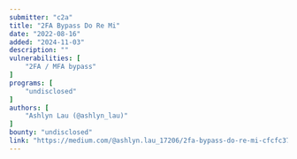 ```yaml
---
submitter: "c2a"
title: "2FA Bypass Do Re Mi"
date: "2022-08-16"
added: "2024-11-03"
description: ""
vulnerabilities: [
    "2FA / MFA bypass"
]
programs: [
    "undisclosed"
]
authors: [
    "Ashlyn Lau (@ashlyn_lau)"
]
bounty: "undisclosed"
link: "https://medium.com/@ashlyn.lau_17206/2fa-bypass-do-re-mi-cfcfc3775d2e"
---
```




